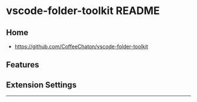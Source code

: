 # vscode-folder-toolkit README

## Home

- <https://github.com/CoffeeChaton/vscode-folder-toolkit>

## Features

<!-- ## Requirements -->

## Extension Settings

---

<!-- TODO


- [Extension Guidelines](https://code.visualstudio.com/api/references/extension-guidelines)

- [Visual Studio Code's Markdown Support](http://code.visualstudio.com/docs/languages/markdown)
- [Markdown Syntax Reference](https://help.github.com/articles/markdown-basics/)
  -->
